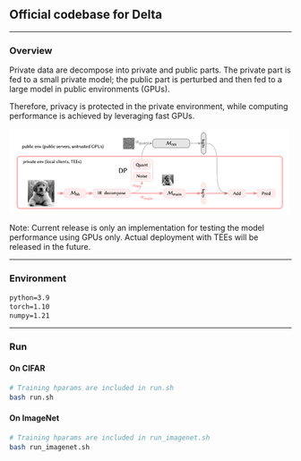 ## Official codebase for Delta

---

### Overview
Private data are decompose into private and public parts.
The private part is fed to a small private model; 
the public part is perturbed and then fed to a large model in public environments (GPUs).

Therefore, privacy is protected in the private environment, 
while computing performance is achieved by leveraging fast GPUs.

<img src="figure/framework.png" alt="drawing" width="500" class="center" />

Note: Current release is only an implementation for testing the model performance using GPUs only.
Actual deployment with TEEs will be released in the future.

---

### Environment

```
python=3.9  
torch=1.10  
numpy=1.21
```

---

### Run

#### On CIFAR

```bash
# Training hparams are included in run.sh
bash run.sh
```

#### On ImageNet

```bash
# Training hparams are included in run_imagenet.sh
bash run_imagenet.sh
```

